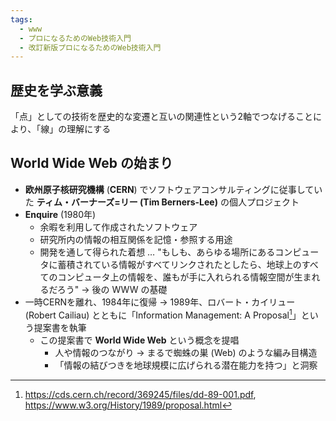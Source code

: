```yaml
---
tags:
  - www
  - プロになるためのWeb技術入門
  - 改訂新版プロになるためのWeb技術入門
---
```


## 歴史を学ぶ意義

「点」としての技術を歴史的な変遷と互いの関連性という2軸でつなげることにより、「線」の理解にする

## World Wide Web の始まり

- **欧州原子核研究機構** (**CERN**) でソフトウェアコンサルティングに従事していた **ティム・バーナーズ=リー (Tim Berners-Lee)** の個人プロジェクト
- **Enquire** (1980年)
  - 余暇を利用して作成されたソフトウェア
  - 研究所内の情報の相互関係を記憶・参照する用途
  - 開発を通して得られた着想 … "もしも、あらゆる場所にあるコンピュータに蓄積されている情報がすべてリンクされたとしたら、地球上のすべてのコンピュータ上の情報を、誰もが手に入れられる情報空間が生まれるだろう" → 後の WWW の基礎
- 一時CERNを離れ、1984年に復帰 → 1989年、ロバート・カイリュー (Robert Cailiau) とともに「Information Management: A Proposal[^2025-01-18-121431]」という提案書を執筆
  - この提案書で **World Wide Web** という概念を提唱
    - 人や情報のつながり → まるで蜘蛛の巣 (Web) のような編み目構造
    - 「情報の結びつきを地球規模に広げられる潜在能力を持つ」と洞察

[^2025-01-18-121431]: https://cds.cern.ch/record/369245/files/dd-89-001.pdf, https://www.w3.org/History/1989/proposal.html
